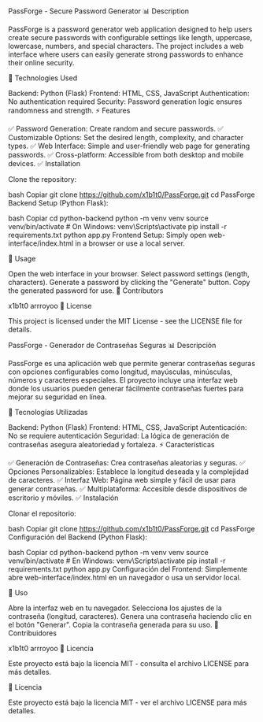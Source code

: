 PassForge - Secure Password Generator
📊 Description

PassForge is a password generator web application designed to help users create secure passwords with configurable settings like length, uppercase, lowercase, numbers, and special characters. The project includes a web interface where users can easily generate strong passwords to enhance their online security.

🔧 Technologies Used

Backend: Python (Flask)
Frontend: HTML, CSS, JavaScript
Authentication: No authentication required
Security: Password generation logic ensures randomness and strength.
⚡ Features

✅ Password Generation: Create random and secure passwords.
✅ Customizable Options: Set the desired length, complexity, and character types.
✅ Web Interface: Simple and user-friendly web page for generating passwords.
✅ Cross-platform: Accessible from both desktop and mobile devices.
✅ Installation

Clone the repository:

bash
Copiar
git clone https://github.com/x1b1t0/PassForge.git
cd PassForge
Backend Setup (Python Flask):

bash
Copiar
cd python-backend
python -m venv venv
source venv/bin/activate  # On Windows: venv\Scripts\activate
pip install -r requirements.txt
python app.py
Frontend Setup: Simply open web-interface/index.html in a browser or use a local server.

🚀 Usage

Open the web interface in your browser.
Select password settings (length, characters).
Generate a password by clicking the "Generate" button.
Copy the generated password for use.
👥 Contributors

x1b1t0
arrroyoo
📡 License

This project is licensed under the MIT License - see the LICENSE file for details.

PassForge - Generador de Contraseñas Seguras
📊 Descripción

PassForge es una aplicación web que permite generar contraseñas seguras con opciones configurables como longitud, mayúsculas, minúsculas, números y caracteres especiales. El proyecto incluye una interfaz web donde los usuarios pueden generar fácilmente contraseñas fuertes para mejorar su seguridad en línea.

🔧 Tecnologías Utilizadas

Backend: Python (Flask)
Frontend: HTML, CSS, JavaScript
Autenticación: No se requiere autenticación
Seguridad: La lógica de generación de contraseñas asegura aleatoriedad y fortaleza.
⚡ Características

✅ Generación de Contraseñas: Crea contraseñas aleatorias y seguras.
✅ Opciones Personalizables: Establece la longitud deseada y la complejidad de caracteres.
✅ Interfaz Web: Página web simple y fácil de usar para generar contraseñas.
✅ Multiplataforma: Accesible desde dispositivos de escritorio y móviles.
✅ Instalación

Clonar el repositorio:

bash
Copiar
git clone https://github.com/x1b1t0/PassForge.git
cd PassForge
Configuración del Backend (Python Flask):

bash
Copiar
cd python-backend
python -m venv venv
source venv/bin/activate  # En Windows: venv\Scripts\activate
pip install -r requirements.txt
python app.py
Configuración del Frontend: Simplemente abre web-interface/index.html en un navegador o usa un servidor local.

🚀 Uso

Abre la interfaz web en tu navegador.
Selecciona los ajustes de la contraseña (longitud, caracteres).
Genera una contraseña haciendo clic en el botón "Generar".
Copia la contraseña generada para su uso.
👥 Contribuidores

x1b1t0
arrroyoo
📡 Licencia

Este proyecto está bajo la licencia MIT - consulta el archivo LICENSE para más detalles.

📡 Licencia

Este proyecto está bajo la licencia MIT - ver el archivo LICENSE para más detalles.

